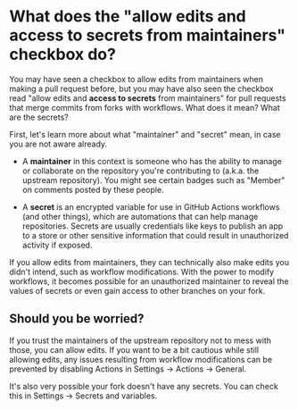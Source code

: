# What does the "allow edits and access to secrets from maintainers" checkbox do?

You may have seen a checkbox to allow edits from maintainers when making a pull request before, but you may have also seen the checkbox read "allow edits and **access to secrets** from maintainers" for pull requests that merge commits from forks with workflows. What does it mean? What are the secrets?

First, let's learn more about what "maintainer" and "secret" mean, in case you are not aware already.

- A **maintainer** in this context is someone who has the ability to manage or collaborate on the repository you're contributing to (a.k.a. the upstream repository). You might see certain badges such as "Member" on comments posted by these people.

- A **secret** is an encrypted variable for use in GitHub Actions workflows (and other things), which are automations that can help manage repositories. Secrets are usually credentials like keys to publish an app to a store or other sensitive information that could result in unauthorized activity if exposed.

If you allow edits from maintainers, they can technically also make edits you didn't intend, such as workflow modifications. With the power to modify workflows, it becomes possible for an unauthorized maintainer to reveal the values of secrets or even gain access to other branches on your fork.

## Should you be worried?

If you trust the maintainers of the upstream repository not to mess with those, you can allow edits. If you want to be a bit cautious while still allowing edits, any issues resulting from workflow modifications can be prevented by disabling Actions in Settings → Actions → General.

It's also very possible your fork doesn't have any secrets. You can check this in Settings → Secrets and variables.
